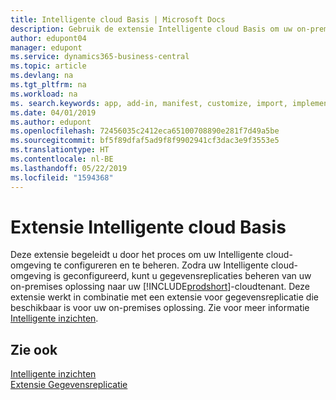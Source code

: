 ```yaml
---
title: Intelligente cloud Basis | Microsoft Docs
description: Gebruik de extensie Intelligente cloud Basis om uw on-premises oplossing te verbinden met Business Central online.
author: edupont04
manager: edupont
ms.service: dynamics365-business-central
ms.topic: article
ms.devlang: na
ms.tgt_pltfrm: na
ms.workload: na
ms. search.keywords: app, add-in, manifest, customize, import, implement
ms.date: 04/01/2019
ms.author: edupont
ms.openlocfilehash: 72456035c2412eca65100708890e281f7d49a5be
ms.sourcegitcommit: bf5f89dfaf5ad9f8f9902941cf3dac3e9f3553e5
ms.translationtype: HT
ms.contentlocale: nl-BE
ms.lasthandoff: 05/22/2019
ms.locfileid: "1594368"
---
```

# <a name="intelligent-cloud-base-extension"></a>Extensie Intelligente cloud Basis

Deze extensie begeleidt u door het proces om uw Intelligente cloud-omgeving te configureren en te beheren. Zodra uw Intelligente cloud-omgeving is geconfigureerd, kunt u gegevensreplicaties beheren van uw on-premises oplossing naar uw [!INCLUDE[prodshort](includes/prodshort.md)]-cloudtenant. Deze extensie werkt in combinatie met een extensie voor gegevensreplicatie die beschikbaar is voor uw on-premises oplossing. Zie voor meer informatie [Intelligente inzichten](about-intelligent-cloud.md).  

## <a name="see-also"></a>Zie ook

[Intelligente inzichten](about-intelligent-cloud.md)  
[Extensie Gegevensreplicatie](ui-extensions-data-replication.md)  
